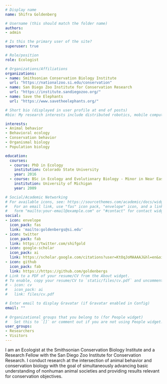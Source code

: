 ```yaml
---
# Display name
name: Shifra Goldenberg   

# Username (this should match the folder name)
authors:
- admin

# Is this the primary user of the site?
superuser: true

# Role/position
role: Ecologist

# Organizations/Affiliations
organizations:
- name: Smithsonian Conservation Biology Institute
  url: "https://nationalzoo.si.edu/conservation"
- name: San Diego Zoo Institute for Conservation Research
  url: "https://institute.sandiegozoo.org/"
- name: Save the Elephants
  url: "https://www.savetheelephants.org/"

# Short bio (displayed in user profile at end of posts)
#bio: My research interests include distributed robotics, mobile computing and programmable matter.

interests:
- Animal behavior
- Behavioral ecology
- Conservation behavior
- Organismal biology
- Population biology

education:
  courses:
  - course: PhD in Ecology
    institution: Colorado State University
    year: 2016
  - course: BSc in Ecology and Evolutionary Biology - Minor in Near Eastern Studies
    institution: University of Michigan
    year: 2009

# Social/Academic Networking
# For available icons, see: https://sourcethemes.com/academic/docs/widgets/#icons
#   For an email link, use "fas" icon pack, "envelope" icon, and a link in the
#   form "mailto:your-email@example.com" or "#contact" for contact widget.
social:
- icon: envelope
  icon_pack: fas
  link: 'mailto:goldenbergs@si.edu'
- icon: twitter
  icon_pack: fab
  link: https://twitter.com/shifgold
- icon: google-scholar
  icon_pack: ai
  link: https://scholar.google.com/citations?user=KtOqJoMAAAAJ&hl=en&oi=ao
- icon: github
  icon_pack: fab
  link: https://https://github.com/goldenbergs
# Link to a PDF of your resume/CV from the About widget.
# To enable, copy your resume/CV to `static/files/cv.pdf` and uncomment the lines below.  
# - icon: cv
#   icon_pack: ai
#   link: files/cv.pdf

# Enter email to display Gravatar (if Gravatar enabled in Config)
email: ""
  
# Organizational groups that you belong to (for People widget)
#   Set this to `[]` or comment out if you are not using People widget.  
user_groups:
- Researchers
- Visitors
---
```


I am an Ecologist at the Smithsonian Conservation Biology Institute and a Research Fellow with the San Diego Zoo Institute for Conservation Research. I conduct research at the intersection of animal behavior and conservation biology with the goal of simultaneously advancing basic understanding of nonhuman animal societies and providing results relevant for conservation objectives.   

